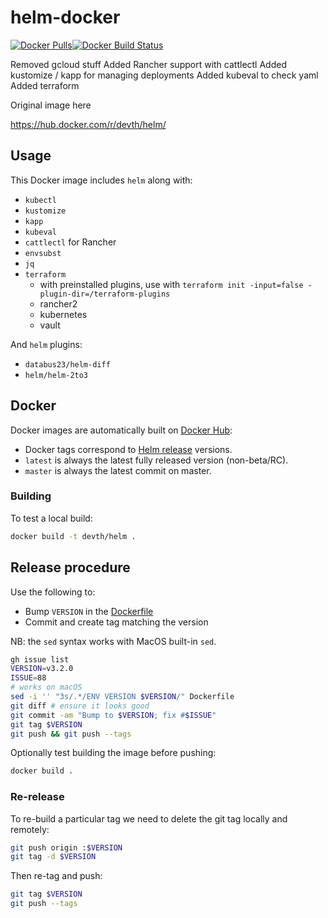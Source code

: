 # helm-docker

[![Docker Pulls](https://img.shields.io/docker/pulls/ersitzt/helm-docker.svg?style=flat-square)](https://hub.docker.com/r/ersitzt/helm-docker/)[![Docker Build Status](https://img.shields.io/docker/cloud/build/ersitzt/helm-docker?style=flat-square)](https://hub.docker.com/r/ersitzt/helm-docker/)

Removed gcloud stuff
Added Rancher support with cattlectl
Added kustomize / kapp for managing deployments
Added kubeval to check yaml
Added terraform

Original image here

https://hub.docker.com/r/devth/helm/

## Usage

This Docker image includes `helm` along with:

- `kubectl`
- `kustomize`
- `kapp`
- `kubeval`
- `cattlectl` for Rancher
- `envsubst`
- `jq`
- `terraform`
  - with preinstalled plugins, use with `terraform init -input=false -plugin-dir=/terraform-plugins`
  - rancher2
  - kubernetes
  - vault

And `helm` plugins:

- `databus23/helm-diff`
- `helm/helm-2to3`

## Docker

Docker images are automatically built on [Docker
Hub](https://hub.docker.com/r/devth/helm/):

- Docker tags correspond to [Helm
  release](https://github.com/helm/helm/releases) versions.
- `latest` is always the latest fully released version (non-beta/RC).
- `master` is always the latest commit on master.

### Building

To test a local build:

```bash
docker build -t devth/helm .
```

## Release procedure

Use the following to:

- Bump `VERSION` in the [Dockerfile](Dockerfile)
- Commit and create tag matching the version

NB: the `sed` syntax works with MacOS built-in `sed`.

```bash
gh issue list
VERSION=v3.2.0
ISSUE=88
# works on macOS
sed -i '' "3s/.*/ENV VERSION $VERSION/" Dockerfile
git diff # ensure it looks good
git commit -am "Bump to $VERSION; fix #$ISSUE"
git tag $VERSION
git push && git push --tags
```

Optionally test building the image before pushing:

```bash
docker build .
```

### Re-release

To re-build a particular tag we need to delete the git tag locally and remotely:

```bash
git push origin :$VERSION
git tag -d $VERSION
```

Then re-tag and push:

```bash
git tag $VERSION
git push --tags
```
